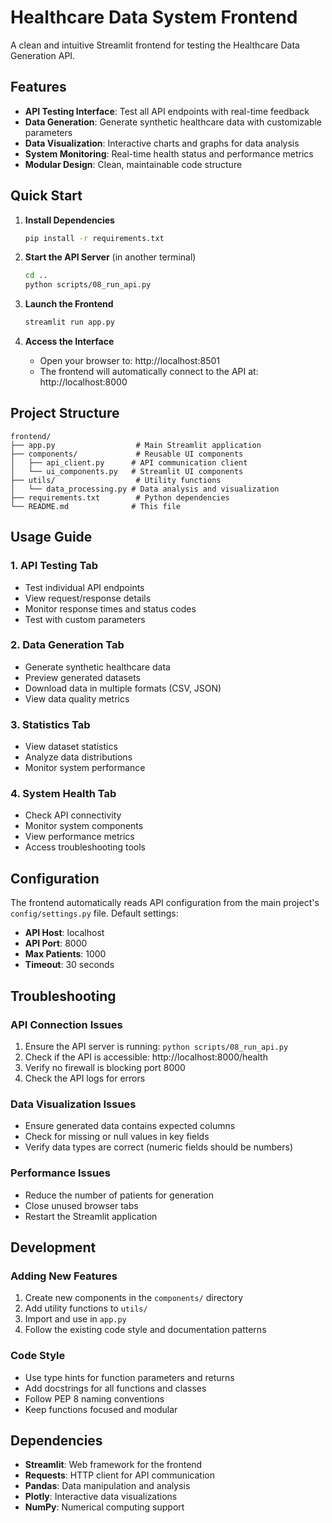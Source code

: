 # Healthcare Data System Frontend

A clean and intuitive Streamlit frontend for testing the Healthcare Data Generation API.

## Features

- **API Testing Interface**: Test all API endpoints with real-time feedback
- **Data Generation**: Generate synthetic healthcare data with customizable parameters
- **Data Visualization**: Interactive charts and graphs for data analysis
- **System Monitoring**: Real-time health status and performance metrics
- **Modular Design**: Clean, maintainable code structure

## Quick Start

1. **Install Dependencies**
   ```bash
   pip install -r requirements.txt
   ```

2. **Start the API Server** (in another terminal)
   ```bash
   cd ..
   python scripts/08_run_api.py
   ```

3. **Launch the Frontend**
   ```bash
   streamlit run app.py
   ```

4. **Access the Interface**
   - Open your browser to: http://localhost:8501
   - The frontend will automatically connect to the API at: http://localhost:8000

## Project Structure

```
frontend/
├── app.py                  # Main Streamlit application
├── components/             # Reusable UI components
│   ├── api_client.py      # API communication client
│   └── ui_components.py   # Streamlit UI components
├── utils/                  # Utility functions
│   └── data_processing.py # Data analysis and visualization
├── requirements.txt        # Python dependencies
└── README.md              # This file
```

## Usage Guide

### 1. API Testing Tab
- Test individual API endpoints
- View request/response details
- Monitor response times and status codes
- Test with custom parameters

### 2. Data Generation Tab
- Generate synthetic healthcare data
- Preview generated datasets
- Download data in multiple formats (CSV, JSON)
- View data quality metrics

### 3. Statistics Tab
- View dataset statistics
- Analyze data distributions
- Monitor system performance

### 4. System Health Tab
- Check API connectivity
- Monitor system components
- View performance metrics
- Access troubleshooting tools

## Configuration

The frontend automatically reads API configuration from the main project's `config/settings.py` file. Default settings:

- **API Host**: localhost
- **API Port**: 8000
- **Max Patients**: 1000
- **Timeout**: 30 seconds

## Troubleshooting

### API Connection Issues
1. Ensure the API server is running: `python scripts/08_run_api.py`
2. Check if the API is accessible: http://localhost:8000/health
3. Verify no firewall is blocking port 8000
4. Check the API logs for errors

### Data Visualization Issues
- Ensure generated data contains expected columns
- Check for missing or null values in key fields
- Verify data types are correct (numeric fields should be numbers)

### Performance Issues
- Reduce the number of patients for generation
- Close unused browser tabs
- Restart the Streamlit application

## Development

### Adding New Features
1. Create new components in the `components/` directory
2. Add utility functions to `utils/`
3. Import and use in `app.py`
4. Follow the existing code style and documentation patterns

### Code Style
- Use type hints for function parameters and returns
- Add docstrings for all functions and classes
- Follow PEP 8 naming conventions
- Keep functions focused and modular

## Dependencies

- **Streamlit**: Web framework for the frontend
- **Requests**: HTTP client for API communication
- **Pandas**: Data manipulation and analysis
- **Plotly**: Interactive data visualizations
- **NumPy**: Numerical computing support